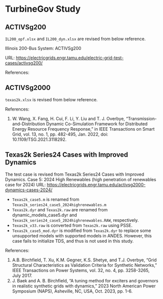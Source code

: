 # TurbineGov Study

## ACTIVSg200

``IL200_opf.xlsx`` and ``IL200_dyn.xlsx`` are revised from below reference.

Illinois 200-Bus System: ACTIVSg200

URL: <https://electricgrids.engr.tamu.edu/electric-grid-test-cases/activsg200/>

References:

## ACTIVSg2000

``texas2k.xlsx`` is revised from below reference.

References:
1. W. Wang, X. Fang, H. Cui, F. Li, Y. Liu and T. J. Overbye, “Transmission-and-Distribution
   Dynamic Co-Simulation Framework for Distributed Energy Resource Frequency Response,” in
   IEEE Transactions on Smart Grid, vol. 13, no. 1, pp. 482-495, Jan. 2022,
   doi: 10.1109/TSG.2021.3118292.

## Texas2k Series24 Cases with Improved Dynamics

The test case is revised from Texas2k Series24 Cases with Improved Dynamics.
Case 5: 2024 High Renewables (high penetration of renewables case for 2024)
URL: <https://electricgrids.engr.tamu.edu/activsg2000-dynamics-cases-2024/>

- ``Texas2k_case5.m`` is renamed from ``Texas2k_series24_case5_2024highrenewables.m``
- ``Texas2k.dyr`` and ``Texas2k.raw`` are renamed from dynamic_models_case5.dyr and
  ``Texas2k_series24_case5_2024highrenewables.RAW``, respectively.
- ``Texas2k_v33.raw`` is converted from ``Texas2k.raw`` using PSSE.
- ``Texas2k_case5_mod.dyr`` is modified from ``Texas2k.dyr`` to replace some unsupported
  models with supported models in ANDES. However, this case fails to initialize
  TDS, and thus is not used in this study.

References:
1. A.B. Birchfield, T. Xu, K.M. Gegner, K.S. Shetye, and T.J. Overbye, “Grid Structural
   Characteristics as Validation Criteria for Synthetic Networks,” IEEE Transactions on
   Power Systems, vol. 32, no. 4, pp. 3258-3265, July 2017.
1. J. Baek and A. B. Birchfield, “A tuning method for exciters and governors in realistic
   synthetic grids with dynamics,” 2023 North American Power Symposium (NAPS), Asheville,
   NC, USA, Oct. 2023, pp. 1-6.
